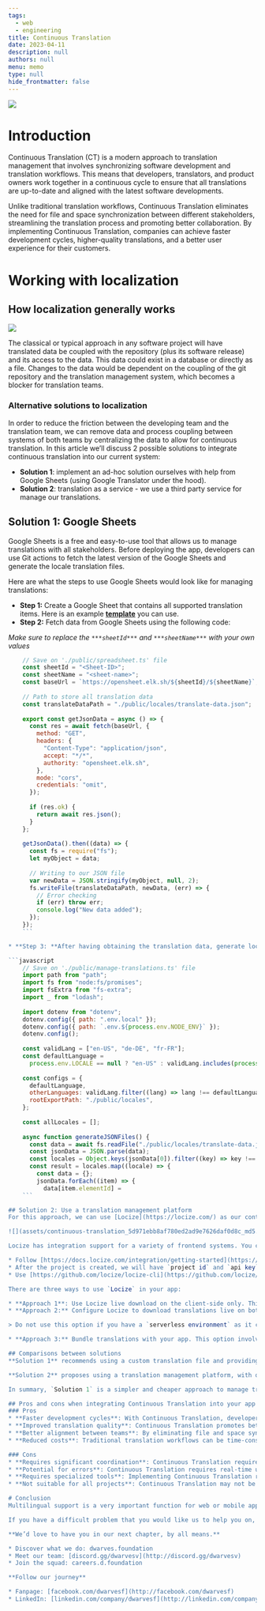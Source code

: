 ```yaml
---
tags: 
  - web
  - engineering
title: Continuous Translation
date: 2023-04-11
description: null
authors: null
menu: memo
type: null
hide_frontmatter: false
---
```


![](assets/continuous-translation_eaf982ca480d0677ec9d8fd34553b51a_md5.webp)

# Introduction
Continuous Translation (CT) is a modern approach to translation management that involves synchronizing software development and translation workflows. This means that developers, translators, and product owners work together in a continuous cycle to ensure that all translations are up-to-date and aligned with the latest software developments.

Unlike traditional translation workflows, Continuous Translation eliminates the need for file and space synchronization between different stakeholders, streamlining the translation process and promoting better collaboration. By implementing Continuous Translation, companies can achieve faster development cycles, higher-quality translations, and a better user experience for their customers.

# Working with localization

## How localization generally works
![](assets/continuous-translation_0ca3440b9dbd840d349d587dd7fd6a1d_md5.webp)

The classical or typical approach in any software project will have translated data be coupled with the repository (plus its software release) and its access to the data. This data could exist in a database or directly as a file. Changes to the data would be dependent on the coupling of the git repository and the translation management system, which becomes a blocker for translation teams.

### Alternative solutions to localization
In order to reduce the friction between the developing team and the translation team, we can remove data and process coupling between systems of both teams by centralizing the data to allow for continuous translation. In this article we’ll discuss 2 possible solutions to integrate continuous translation into our current system:

* **Solution 1**: implement an ad-hoc solution ourselves with help from Google Sheets (using Google Translator under the hood).
* **Solution 2**: translation as a service - we use a third party service for manage our translations.

## **Solution 1: Google Sheets**
Google Sheets is a free and easy-to-use tool that allows us to manage translations with all stakeholders. Before deploying the app, developers can use Git actions to fetch the latest version of the Google Sheets and generate the locale translation files.

Here are what the steps to use Google Sheets would look like for managing translations:

* **Step 1:** Create a Google Sheet that contains all supported translation items. Here is an example **[template](https://docs.google.com/spreadsheets/d/1jjVDCMAmS6WySmB7L25yNCZX-X3jEwrrqLhqOBzVEs0/edit?usp=sharing)** you can use.
* **Step 2:** Fetch data from Google Sheets using the following code:

*Make sure to replace the *`***sheetId***`* and *`***sheetName***`* with your own values*

```javascript
	// Save on './public/spreadsheet.ts' file
	const sheetId = "<Sheet-ID>";
	const sheetName = "<sheet-name>";
	const baseUrl = `https://opensheet.elk.sh/${sheetId}/${sheetName}`;
	
	// Path to store all translation data
	const translateDataPath = "./public/locales/translate-data.json"; 
	
	export const getJsonData = async () => {
	  const res = await fetch(baseUrl, {
	    method: "GET",
	    headers: {
	      "Content-Type": "application/json",
	      accept: "*/*",
	      authority: "opensheet.elk.sh",
	    },
	    mode: "cors",
	    credentials: "omit",
	  });
	
	  if (res.ok) {
	    return await res.json();
	  }
	};
	
	getJsonData().then((data) => {
	  const fs = require("fs");
	  let myObject = data;
	
	  // Writing to our JSON file
	  var newData = JSON.stringify(myObject, null, 2);
	  fs.writeFile(translateDataPath, newData, (err) => {
	    // Error checking
	    if (err) throw err;
	    console.log("New data added");
	  });
	});
	```

* **Step 3: **After having obtaining the translation data, generate locale files for supported languages using the following code:

```javascript
	// Save on './public/manage-translations.ts' file
	import path from "path";
	import fs from "node:fs/promises";
	import fsExtra from "fs-extra";
	import _ from "lodash";
	
	import dotenv from "dotenv";
	dotenv.config({ path: ".env.local" });
	dotenv.config({ path: `.env.${process.env.NODE_ENV}` });
	dotenv.config();
	
	const validLang = ["en-US", "de-DE", "fr-FR"];
	const defaultLanguage =
	  process.env.LOCALE == null ? "en-US" : validLang.includes(process.env.LOCALE) ? process.env.LOCALE : "en-US";
	
	const configs = {
	  defaultLanguage,
	  otherLanguages: validLang.filter((lang) => lang !== defaultLanguage),
	  rootExportPath: "./public/locales",
	};
	
	const allLocales = [];
	
	async function generateJSONFiles() {
	  const data = await fs.readFile("./public/locales/translate-data.json", "utf8");
	  const jsonData = JSON.parse(data);
	  const locales = Object.keys(jsonData[0]).filter((key) => key !== "elementId");
	  const result = locales.map((locale) => {
	    const data = {};
	    jsonData.forEach((item) => {
	      data[item.elementId] =
	```

## Solution 2: Use a translation management platform
For this approach, we can use [Locize](https://locize.com/) as our continuous localization management platform. This approach isn’t limited to Locize, but the idea is to have a platform to decouple software release from the translation work and minimize work friction for translation.

![](assets/continuous-translation_5d971ebb8af780ed2ad9e7626daf0d8c_md5.webp)

Locize has integration support for a variety of frontend systems. You can integrate Locize by following steps:

* Follow [https://docs.locize.com/integration/getting-started](https://docs.locize.com/integration/getting-started) to create a Locize account and project.
* After the project is created, we will have `project id` and `api key`.
* Use [https://github.com/locize/locize-cli](https://github.com/locize/locize-cli) to synchronize the existing translations with Locize

There are three ways to use `Locize` in your app:

* **Approach 1**: Use Locize live download on the client-side only. This option involves bundling translations in your app to prevent an elevated amount of downloads on the server-side. Before deploying your app, synchronize your translations with Locize so that they are bundled in your app. This way, your server-side will not generate any downloads to the Locize CDN during runtime, but only on the client-side.
* **Approach 2:** Configure Locize to download translations live on both client (browser) and server (node.js). 

> Do not use this option if you have a `serverless environment` as it can generate too many download requests and run up your bill.

* **Approach 3:** Bundle translations with your app. This option involves bundling translations in your app at build time. It's recommended to use this option if you have a small number of translations or if your translations don't change frequently.

## Comparisons between solutions
**Solution 1** recommends using a custom translation file and providing translations for each language in a separate JSON file. The translation file is then loaded on the server side and used to render the content in the appropriate language. This solution is relatively simple and straightforward to implement, but it can become cumbersome to manage as the number of languages and translations grows.

**Solution 2** proposes using a translation management platform, with one example using Locize, which allows for continuous localization management. This solution involves integrating Locize into the application, synchronizing the existing translations with Locize, and then bundling the translations in the application using one of three different possibilities, depending on the specific use case. This solution requires more setup and configuration but can provide a more scalable and streamlined approach to managing translations.

In summary, `Solution 1` is a simpler and cheaper approach to manage translations, while `Solution 2` is a more advanced solution that provides more flexibility and scalability in managing translations.

## Pros and cons when integrating Continuous Translation into your app
### Pros
* **Faster development cycles**: With Continuous Translation, developers and translators work together in a continuous cycle, ensuring that translations are updated in real-time as new features are developed. This leads to faster development cycles and quicker time-to-market.
* **Improved translation quality**: Continuous Translation promotes better collaboration between developers and translators, which can lead to higher-quality translations that accurately reflect the intended meaning of the original content.
* **Better alignment between teams**: By eliminating file and space synchronization issues, Continuous Translation helps to align developers, translators, and product owners more closely, reducing communication errors and promoting better collaboration.
* **Reduced costs**: Traditional translation workflows can be time-consuming and costly. By streamlining the translation process, Continuous Translation can help to reduce translation costs and improve return on investment.

### Cons
* **Requires significant coordination**: Continuous Translation requires a high level of coordination between different teams, including developers, translators, and product owners. This can be challenging to manage, particularly for larger projects.
* **Potential for errors**: Continuous Translation requires real-time updates to translations, which can increase the risk of errors and miscommunication. This requires careful management and quality control.
* **Requires specialized tools**: Implementing Continuous Translation requires specialized tools and technologies, which can add to the overall cost of the project.
* **Not suitable for all projects**: Continuous Translation may not be suitable for all projects, particularly those with limited budgets or resources. Traditional translation workflows may be more appropriate for smaller projects or those with less frequent updates.

# Conclusion
Multilingual support is a very important function for web or mobile applications nowadays. Users will come from all over the world and always ask for support for their language. The two options above have different advantages and disadvantages, so you need to consider the exact scope of the product to have the best choice for your team. Both methods can meet the needs of constantly translating products to support new features or new products, but it will cost production as well as quality assurance.

If you have a difficult problem that you would like us to help you on, please feel free to submit a challenge request here.

**We’d love to have you in our next chapter, by all means.**

* Discover what we do: dwarves.foundation 
* Meet our team: [discord.gg/dwarvesv](http://discord.gg/dwarvesv) 
* Join the squad: careers.d.foundation 

**Follow our journey**

* Fanpage: [facebook.com/dwarvesf](http://facebook.com/dwarvesf) 
* LinkedIn: [linkedin.com/company/dwarvesf](http://linkedin.com/company/dwarvesf)